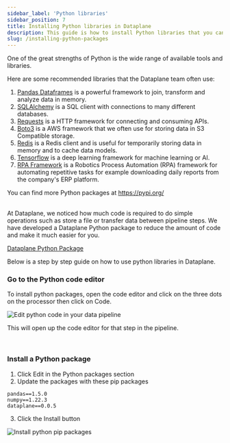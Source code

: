 ```yaml
---
sidebar_label: 'Python libraries'
sidebar_position: 7
title: Installing Python libraries in Dataplane
description: This guide is how to install Python libraries that you can use with Dataplane. 
slug: /installing-python-packages
---
```


One of the great strengths of Python is the wide range of available tools and libraries.

Here are some recommended libraries that the Dataplane team often use:

1. [Pandas Dataframes](https://pypi.org/project/pandas/) is a powerful framework to join, transform and analyze data in memory.
2. [SQLAlchemy](https://pypi.org/project/SQLAlchemy/) is a SQL client with connections to many different databases.
3. [Requests](https://pypi.org/project/requests/) is a HTTP framework for connecting and consuming APIs.
4. [Boto3](https://pypi.org/project/boto3/) is a AWS framework that we often use for storing data in S3 Compatible storage.
5. [Redis](https://pypi.org/project/redis/) is a Redis client and is useful for temporarily storing data in memory and to cache data models.
6. [Tensorflow](https://pypi.org/project/tensorflow/) is a deep learning framework for machine learning or AI.
7. [RPA Framework](https://pypi.org/project/rpaframework/) is a Robotics Process Automation (RPA) framework for automating repetitive tasks for example downloading daily reports from the company's ERP platform.

You can find more Python packages at https://pypi.org/

<br />
At Dataplane, we noticed how much code is required to do simple operations such as store a file or transfer data between pipeline steps. We have developed a Dataplane Python package to reduce the amount of code and make it much easier for you. 

[Dataplane Python Package](https://pypi.org/project/dataplane/)

 
Below is a step by step guide on how to use python libraries in Dataplane. 
<br />

### Go to the Python code editor

To install python packages, open the code editor and click on the three dots on the processor then click on Code.

![Edit python code in your data pipeline](/img/get-started/edit-code.png)

This will open up the code editor for that step in the pipeline.

<br />

### Install a Python package

1. Click Edit in the Python packages section
2. Update the packages with these pip packages
```
pandas==1.5.0
numpy==1.22.3
dataplane==0.0.5
```
3. Click the Install button

![Install python pip packages](/img/get-started/install-python-packages.png)




<br />